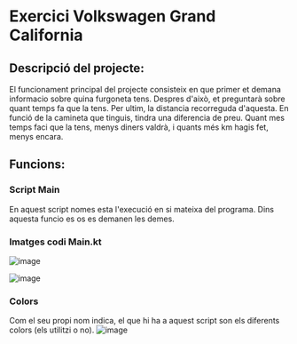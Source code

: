 # Exercici Volkswagen Grand California
## Descripció del projecte:
El funcionament principal del projecte consisteix en que primer et demana informacio sobre quina furgoneta tens.
Despres d'això, et preguntarà sobre quant temps fa que la tens. Per ultim, la distancia recorreguda d'aquesta.
En funció de la camineta que tinguis, tindra una diferencia de preu. Quant mes temps faci que la tens, menys diners valdrà,
i quants més km hagis fet, menys encara.
## Funcions:
### Script Main
En aquest script nomes esta l'execució en si mateixa del programa. Dins aquesta funcio es os es demanen les demes.
### Imatges codi Main.kt
![image](https://github.com/hugoalonso7e5/camionetaGithub/assets/93970199/9a53218d-7765-4be9-a821-cbdbb36a8c0a)

![image](https://github.com/hugoalonso7e5/camionetaGithub/assets/93970199/f3b4076a-321a-4f4b-806f-1c0273e059dc)


### Colors
Com el seu propi nom indica, el que hi ha a aquest script son els diferents colors (els utilitzi o no).
![image](https://github.com/hugoalonso7e5/camionetaGithub/assets/93970199/80d45dfc-b044-4f4f-ad7e-dcbd3442901a)
